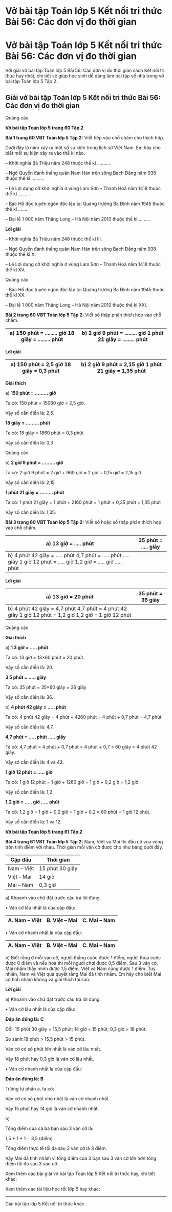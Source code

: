 # Vở bài tập Toán lớp 5 Kết nối tri thức Bài 56: Các đơn vị đo thời gian

# Vở bài tập Toán lớp 5 Kết nối tri thức Bài 56: Các đơn vị đo thời gian

Với giải vở bài tập Toán lớp 5 Bài 56: Các đơn vị đo thời gian sách Kết nối tri thức hay nhất, chi tiết sẽ giúp học sinh dễ dàng làm bài tập về nhà trong vở bài tập Toán lớp 5 Tập 2.

## Giải vở bài tập Toán lớp 5 Kết nối tri thức Bài 56: Các đơn vị đo thời gian

Quảng cáo

[**Vở bài tập Toán lớp 5 trang 60 Tập 2**](https://vietjack.com/vbt-toan-5-kn/vbt-toan-lop-5-trang-60-tap-2.jsp)

**Bài 1 trang 60 VBT Toán lớp 5 Tập 2:** Viết tiếp vào chỗ chấm cho thích hợp. 

Dưới đây là năm xảy ra một số sự kiện trong lịch sử Việt Nam. Em hãy cho biết mỗi sự kiện xảy ra vào thế kỉ nào. 

– Khởi nghĩa Bà Triệu năm 248 thuộc thế kỉ .......... 

– Ngô Quyền đánh thắng quân Nam Hán trên sông Bạch Đằng năm 938 thuộc thế kỉ ..........

– Lê Lợi dựng cờ khởi nghĩa ở vùng Lam Sơn – Thanh Hoá năm 1418 thuộc thế kỉ .........

– Bác Hồ đọc tuyên ngôn độc lập tại Quảng trường Ba Đình năm 1945 thuộc thế kỉ ........

– Đại lễ 1 000 năm Thăng Long – Hà Nội năm 2010 thuộc thế kỉ .........

**Lời giải**

– Khởi nghĩa Bà Triệu năm 248 thuộc thế kỉ III.

– Ngô Quyền đánh thắng quân Nam Hán trên sông Bạch Đằng năm 938 thuộc thế kỉ X.

– Lê Lợi dựng cờ khởi nghĩa ở vùng Lam Sơn – Thanh Hoá năm 1418 thuộc thế kỉ XV.

Quảng cáo

– Bác Hồ đọc tuyên ngôn độc lập tại Quảng trường Ba Đình năm 1945 thuộc thế kỉ XX.

– Đại lễ 1 000 năm Thăng Long – Hà Nội năm 2010 thuộc thế kỉ XXI.

**Bài 2 trang 60 VBT Toán lớp 5 Tập 2:** Viết số thập phân thích hợp vào chỗ chấm.

a) 150 phút = ......... giờ 18 giây = ......... phút |  b) 2 giờ 9 phút = ......... giờ 1 phút 21 giây = ......... phút  
---|---  
  
**Lời giải**

a) 150 phút = 2,5 giờ 18 giây = 0,3 phút |  b) 2 giờ 9 phút = 2,15 giờ 1 phút 21 giây = 1,35 phút  
---|---  
  
**Giải thích**

a) **150 phút = ......... giờ**

Ta có: 150 phút = 15060 giờ = 2,5 giờ.

Vậy số cần điền là: 2,5.

**18 giây = ......... phút**

Ta có: 18 giây = 1860 phút = 0,3 phút

Vậy số cần điền là: 0,3

Quảng cáo

b) **2 giờ 9 phút = ......... giờ**

Ta có: 2 giờ 9 phút = 2 giờ + 960 giờ = 2 giờ + 0,15 giờ = 2,15 giờ

Vậy số cần điền là: 2,15.

**1 phút 21 giây = ......... phút**

Ta có: 1 phút 21 giây = 1 phút + 2160 phút = 1 phút + 0,35 phút = 1,35 phút

Vậy số cần điền là: 1,35.

**Bài 3 trang 60 VBT Toán lớp 5 Tập 2:** Viết số hoặc số thập phân thích hợp vào chỗ chấm.

a) 13 giờ = ..... phút | 35 phút = ..... giây  
---|---  
b) 4 phút 42 giây = ..... phút  4,7 phút = ..... phút ..... giây 1 giờ 12 phút = ..... giờ  1,2 giờ = ..... giờ ..... phút |   
  
**Lời giải**

a) 13 giờ = 20 phút | 35 phút = 36 giây  
---|---  
b) 4 phút 42 giây = 4,7 phút  4,7 phút = 4 phút 42 giây 1 giờ 12 phút = 1,2 giờ  1,2 giờ = 1 giờ 12 phút |   
  
Quảng cáo

**Giải thích**

a) **1 3 giờ = ..... phút**

Ta có: 13 giờ = 13×60 phút = 20 phút.

Vậy số cần điền là: 20.

**3 5 phút = ..... giây**

Ta có: 35 phút = 35×60 giây = 36 giây

Vậy số cần điền là: 36.

b) **4 phút 42 giây = ..... phút**

Ta có: 4 phút 42 giây = 4 phút + 4260 phút = 4 phút + 0,7 phút = 4,7 phút

Vậy số cần điền là: 4,7.

**4,7 phút = ..... phút ..... giây**

Ta có: 4,7 phút = 4 phút + 0,7 phút = 4 phút + 0,7 × 60 giây = 4 phút 42 giây.

Vậy só cần điền là: 4 và 42.

**1 giờ 12 phút = ..... giờ**

Ta có: 1 giờ 12 phút = 1 giờ + 1260 giờ = 1 giờ + 0,2 giờ = 1,2 giờ.

Vậy số cần điền là: 1,2.

**1,2 giờ = ..... giờ ..... phút**

Ta có: 1,2 giờ = 1 giờ + 0,2 giờ = 1 giờ + 0,2 × 60 phút = 1 giờ 12 phút.

Vậy số cần điền là: 1 và 12.

[**Vở bài tập Toán lớp 5 trang 61 Tập 2**](https://vietjack.com/vbt-toan-5-kn/vbt-toan-lop-5-trang-61-tap-2.jsp)

**Bài 4 trang 61 VBT Toán lớp 5 Tập 2:** Nam, Việt và Mai thi đấu cờ vua vòng tròn tính điểm với nhau. Thời gian mỗi ván cờ được cho như bảng dưới đây.

**Cặp đấu** | **Thời gian**  
---|---  
Nam – Việt | 15 phút 30 giây  
Việt – Mai | 14 giờ  
Mai – Nam | 0,3 giờ  
  
a) Khoanh vào chữ đặt trước câu trả lời đúng.

• Ván cờ lâu nhất là của cặp đấu:

A. Nam – Việt  | B. Việt – Mai  | C. Mai – Nam  
---|---|---  
  
• Ván cờ nhanh nhất là của cặp đấu:

A. Nam – Việt | B. Việt – Mai  | C. Mai – Nam  
---|---|---  
  
b) Biết rằng ở mỗi ván cờ, người thắng cuộc được 1 điểm, người thua cuộc được 0 điểm và nếu hoà thì mỗi người chơi được 0,5 điểm. Sau 3 ván cờ, Mai nhẩm thấy mình được 1,5 điểm, Việt và Nam cùng được 1 điểm. Tuy nhiên, Nam và Việt quả quyết rằng Mai đã tính nhầm. Em hãy cho biết Mai có tính nhầm không và giải thích tại sao.

**Lời giải**

a) Khoanh vào chữ đặt trước câu trả lời đúng.

• Ván cờ lâu nhất là của cặp đấu:

**Đáp án đúng là: C**

Đổi: 15 phút 30 giây = 15,5 phút; 14 giờ = 15 phút; 0,3 giờ = 18 phút.

So sánh:18 phút > 15,5 phút > 15 phút.

Ván cờ có số phút lớn nhất là ván cờ lâu nhất.

Vậy 18 phút hay 0,3 giờ là ván cờ lâu nhất.

• Ván cờ nhanh nhất là của cặp đấu:

**Đáp án đúng là: B**

Tương tự phần a, ta có:

Ván cờ có số phút nhỏ nhất là ván cờ nhanh nhất.

Vậy 15 phút hay 14 giờ là ván cờ nhanh nhất.

b)

Tổng điểm của cả ba bạn sau 3 ván cờ là:

1,5 + 1 + 1 = 3,5 (điểm)

Tổng điểm thực tế tối đa sau 3 ván cờ là 3 điểm.

Vậy Mai đã tính nhầm vì tổng điểm của 3 bạn sau 3 ván cờ lớn hơn tổng điểm tối đa sau 3 ván cờ.

Xem thêm các bài giải vở bài tập Toán lớp 5 Kết nối tri thức hay, chi tiết khác:

Xem thêm các tài liệu học tốt lớp 5 hay khác:

* * *

Giải bài tập lớp 5 Kết nối tri thức khác
